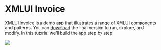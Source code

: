 # XMLUI Invoice

XMLUI Invoice is a demo app that illustrates a range of XMLUI components and patterns. You can [download]() the final version to run, explore, and modify. In this tutorial we'll build the app step by step.

<Image src="/resources/images/tutorial-01.png">